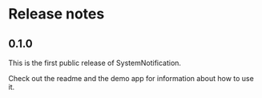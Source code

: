# Release notes


## 0.1.0

This is the first public release of SystemNotification. 

Check out the readme and the demo app for information about how to use it.
